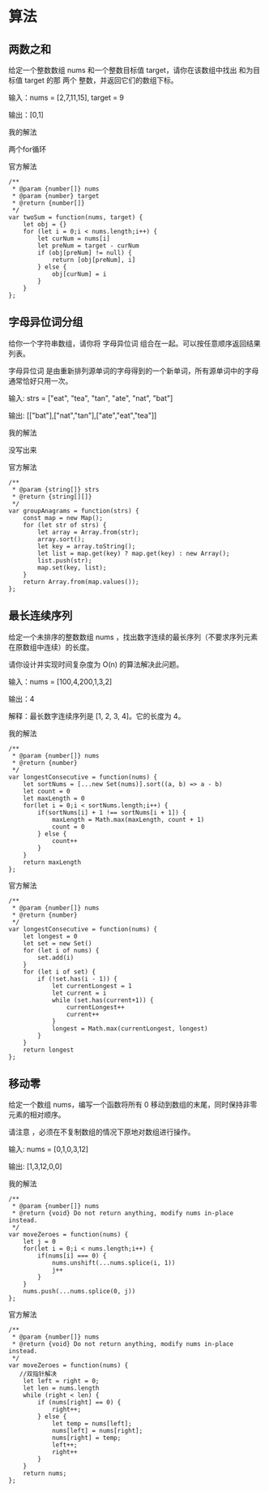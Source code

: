 # 算法

## 两数之和
给定一个整数数组 nums 和一个整数目标值 target，请你在该数组中找出 和为目标值 target  的那 两个 整数，并返回它们的数组下标。  

输入：nums = [2,7,11,15], target = 9  

输出：[0,1]  

我的解法  

两个for循环  

官方解法
```js{4}
/**
 * @param {number[]} nums
 * @param {number} target
 * @return {number[]}
 */
var twoSum = function(nums, target) {
    let obj = {}
    for (let i = 0;i < nums.length;i++) {
        let curNum = nums[i]
        let preNum = target - curNum
        if (obj[preNum] != null) {
            return [obj[preNum], i]
        } else {
            obj[curNum] = i
        }
    }
};
```
## 字母异位词分组
给你一个字符串数组，请你将 字母异位词 组合在一起。可以按任意顺序返回结果列表。  

字母异位词 是由重新排列源单词的字母得到的一个新单词，所有源单词中的字母通常恰好只用一次。

输入: strs = ["eat", "tea", "tan", "ate", "nat", "bat"]  

输出: [["bat"],["nat","tan"],["ate","eat","tea"]]  

我的解法  

没写出来  

官方解法
```js{4}
/**
 * @param {string[]} strs
 * @return {string[][]}
 */
var groupAnagrams = function(strs) {
    const map = new Map();
    for (let str of strs) {
        let array = Array.from(str);
        array.sort();
        let key = array.toString();
        let list = map.get(key) ? map.get(key) : new Array();
        list.push(str);
        map.set(key, list);
    }
    return Array.from(map.values());
};
```
## 最长连续序列
给定一个未排序的整数数组 nums ，找出数字连续的最长序列（不要求序列元素在原数组中连续）的长度。  

请你设计并实现时间复杂度为 O(n) 的算法解决此问题。  

输入：nums = [100,4,200,1,3,2]  

输出：4  

解释：最长数字连续序列是 [1, 2, 3, 4]。它的长度为 4。 

我的解法
```js{4}
/**
 * @param {number[]} nums
 * @return {number}
 */
var longestConsecutive = function(nums) {
    let sortNums = [...new Set(nums)].sort((a, b) => a - b)
    let count = 0
    let maxLength = 0
    for(let i = 0;i < sortNums.length;i++) {
        if(sortNums[i] + 1 !== sortNums[i + 1]) {
            maxLength = Math.max(maxLength, count + 1)
            count = 0
        } else {
            count++
        }
    }
    return maxLength
};
```
官方解法
```js{4}
/**
 * @param {number[]} nums
 * @return {number}
 */
var longestConsecutive = function(nums) {
    let longest = 0
    let set = new Set()
    for (let i of nums) {
        set.add(i)
    }
    for (let i of set) {
        if (!set.has(i - 1)) {
            let currentLongest = 1
            let current = i
            while (set.has(current+1)) {
                currentLongest++
                current++
            }
            longest = Math.max(currentLongest, longest)
        }
    }
    return longest
};
```
## 移动零
给定一个数组 nums，编写一个函数将所有 0 移动到数组的末尾，同时保持非零元素的相对顺序。  

请注意 ，必须在不复制数组的情况下原地对数组进行操作。  

输入: nums = [0,1,0,3,12]  

输出: [1,3,12,0,0]  

我的解法
```js{4}
/**
 * @param {number[]} nums
 * @return {void} Do not return anything, modify nums in-place instead.
 */
var moveZeroes = function(nums) {
    let j = 0
    for(let i = 0;i < nums.length;i++) {
        if(nums[i] === 0) {
            nums.unshift(...nums.splice(i, 1))
            j++
        }
    }
    nums.push(...nums.splice(0, j))
};
```
官方解法
```js{4}
/**
 * @param {number[]} nums
 * @return {void} Do not return anything, modify nums in-place instead.
 */
var moveZeroes = function(nums) {
   //双指针解决
    let left = right = 0;
    let len = nums.length
    while (right < len) {
        if (nums[right] == 0) {
            right++;
        } else {
            let temp = nums[left];
            nums[left] = nums[right];
            nums[right] = temp;
            left++;
            right++
        }
    }
    return nums;
};
```
